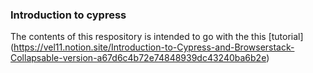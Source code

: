 ### Introduction to cypress

The contents of this respository is intended to go with the this [tutorial] 
(https://vel11.notion.site/Introduction-to-Cypress-and-Browserstack-Collapsable-version-a67d6c4b72e74848939dc43240ba6b2e)

